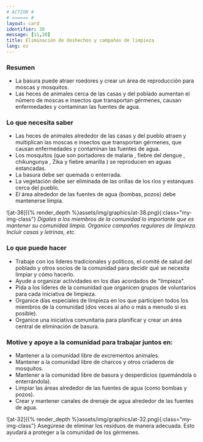 ```yaml
---
# ACTION #
# ====== #
layout: card
identifier: 38
message: [11,20]
title: Eliminación de deshechos y campañas de limpieza
lang: es
---
```


### Resumen

- La basura puede atraer roedores y crear un área de reproducción para moscas y mosquitos.
- Las heces de animales cerca de las casas y del poblado aumentan el número de moscas e insectos que transportan gérmenes, causan enfermedades y contaminan las fuentes de agua.

### Lo que necesita saber

- Las heces de animales alrededor de las casas y del pueblo atraen y multiplican las moscas e insectos que transportan gérmenes, que causan enfermedades y contaminan las fuentes de agua.
- Los mosquitos (que son portadores de malaria <a class="crosslink" href="{% render_depth %}{% render_link disease|14 %}"><i class="fas fa-external-link-alt" aria-hidden="true"></i></a>, fiebre del dengue <a class="crosslink" href="{% render_depth %}{% render_link disease|13 %}"><i class="fas fa-external-link-alt" aria-hidden="true"></i></a>, chikungunya <a class="crosslink" href="{% render_depth %}{% render_link disease|12 %}"><i class="fas fa-external-link-alt" aria-hidden="true"></i></a>, Zika <a class="crosslink" href="{% render_depth %}{% render_link disease|15 %}"><i class="fas fa-external-link-alt" aria-hidden="true"></i></a> y fiebre amarilla <a class="crosslink" href="{% render_depth %}{% render_link disease|11 %}"><i class="fas fa-external-link-alt" aria-hidden="true"></i></a>) se reproducen en aguas estancadas.
- La basura debe ser quemada o enterrada.
- La vegetación debe ser eliminada de las orillas de los ríos y estanques cerca del pueblo.
- El área alrededor de las fuentes de agua (bombas, pozos) debe mantenerse limpia.

![at-38]({% render_depth %}assets/img/graphics/at-38.png){:class="my-img-class"}
*Dígales a los miembros de la comunidad lo importante que es mantener su comunidad limpia. Organice campañas regulares de limpieza. Incluir casas y letrinas, etc.*

### Lo que puede hacer
- Trabaje con los líderes tradicionales y políticos, el comité de salud del poblado y otros socios de la comunidad para decidir qué se necesita limpiar y cómo hacerlo.
- Ayude a organizar actividades en los días acordados de "limpieza".
- Pida a los líderes de la comunidad que organicen grupos de voluntarios para cada iniciativa de limpieza.
- Organice días especiales de limpieza en los que participen todos los miembros de la comunidad (dos veces al año o más a menudo si es posible).
- Organice una iniciativa comunitaria para planificar y crear un área central de eliminación de basura.

### Motive y apoye a la comunidad para trabajar juntos en:
- Mantener a la comunidad libre de excrementos animales.
- Mantener a la comunidad libre de charcos y otros criaderos de mosquitos.
- Mantener a la comunidad libre de basura y desperdicios (quemándola o enterrándola).
- Limpiar las áreas alrededor de las fuentes de agua (como bombas y pozos).
- Crear y mantener canales de drenaje de agua alrededor de las fuentes de agua.

![at-32]({% render_depth %}assets/img/graphics/at-32.png){:class="my-img-class"}
Asegúrese de eliminar los residuos de manera adecuada.
Esto ayudará a proteger a la comunidad de los gérmenes.

